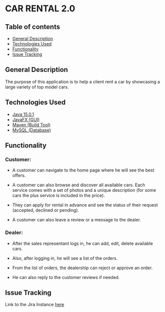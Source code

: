 # CAR RENTAL 2.0

## Table of contents
* [General Description](#general-description)
* [Technologies Used](#technologies-used)
* [Functionality](#functionality)
* [Issue Tracking](#issue-tracking)

## General Description
The purpose of this application is to help a client rent a car by showcasing a large variety of top model cars.

## Technologies Used
* [Java 15.0.1](https://www.oracle.com/java/technologies/javase/jdk15-archive-downloads.html)
* [JavaFX (GUI)](https://openjfx.io/openjfx-docs/)
* [Maven (Build Tool)](https://maven.apache.org/)
* [MySQL (Database)](https://www.mysql.com/downloads/)

## Functionality
                                                                                                       
### Customer:
- A customer can navigate to the home page where he will see the best offers.

- A customer can also browse and discover all available cars.
  Each service comes with a set of photos and a unique description (for some cars the plus service is included in the price).
  
- They can apply for rental in advance and see the status of their request (accepted, declined or pending).

- A customer can also leave a review or a message to the dealer.

### Dealer:

- After the sales representant logs in, he can add, edit, delete available cars.

- Also, after logging in, he will see a list of the orders.

- From the list of orders, the dealership can reject or approve an order.

- He can also reply to the customer reviews if needed.

## Issue Tracking
Link to the Jira Instance [here](https://masinutanubarcuta.atlassian.net/jira/software/projects/CR/boards/1/backlog)






